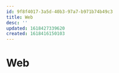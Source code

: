 ```yaml
---
id: 9f8f4017-3a5d-40b3-97a7-b971b74b49c3
title: Web
desc: ''
updated: 1618427339620
created: 1618416150103
---
```


# Web